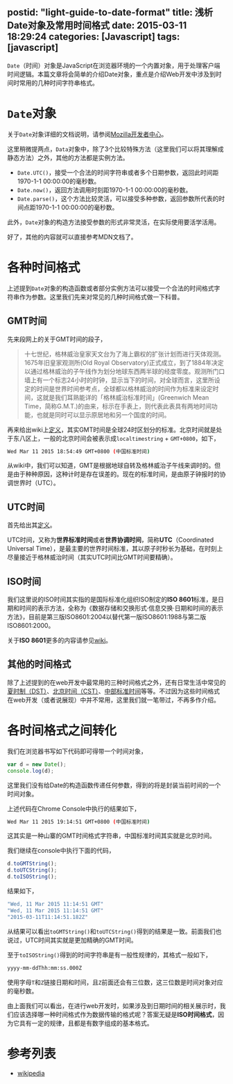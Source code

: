 postid: "light-guide-to-date-format"
title: 浅析Date对象及常用时间格式
date: 2015-03-11 18:29:24
categories: [Javascript]
tags: [javascript]
---

`Date`（时间）对象是JavaScript在浏览器环境的一个内置对象，用于处理客户端时间逻辑。本篇文章将会简单的介绍Date对象，重点是介绍Web开发中涉及到时间时常用的几种时间字符串格式。

# `Date`对象

关于`Date`对象详细的文档说明，请参阅[Mozilla开发者中心](https://developer.mozilla.org/en-US/docs/Web/JavaScript/Reference/Global_Objects/Date)。

这里稍微提两点，`Data`对象中，除了3个比较特殊方法（这里我们可以将其理解成静态方法）之外，其他的方法都是实例方法。

- `Date.UTC()`，接受一个合法的时间字符串或者多个日期参数，返回此时间距1970-1-1 00:00:00的毫秒数。
- `Date.now()`，返回方法调用时刻距1970-1-1 00:00:00的毫秒数。
- `Date.parse()`，这个方法比较灵活，可以接受多种参数，返回参数所代表的时间点距1970-1-1 00:00:00的毫秒数。

此外，`Date`对象的构造方法接受参数的形式非常灵活，在实际使用要活学活用。

好了，其他的内容就可以直接参考MDN文档了。

# 各种时间格式

上述提到`Date`对象的构造函数或者部分实例方法可以接受一个合法的时间格式字符串作为参数。这里我们先来对常见的几种时间格式做一下科普。

## GMT时间

先来段网上的关于GMT时间的段子，

> 十七世纪，格林威治皇家天文台为了海上霸权的扩张计划而进行天体观测。1675年旧皇家观测所(Old Royal Observatory)正式成立，到了1884年决定以通过格林威治的子午线作为划分地球东西两半球的经度零度。观测所门口墙上有一个标志24小时的时钟，显示当下的时间，对全球而言，这里所设定的时间是世界时间参考点，全球都以格林威治的时间作为标准来设定时间，这就是我们耳熟能详的「格林威治标准时间」(Greenwich Mean Time，简称G.M.T.)的由来，标示在手表上，则代表此表具有两地时间功能，也就是同时可以显示原居地和另一个国度的时间。

再来给出wiki上[定义](http://zh.wikipedia.org/wiki/%E6%A0%BC%E6%9E%97%E5%B0%BC%E6%B2%BB%E5%B9%B3%E6%97%B6)，其实GMT时间是全球24时区划分的标准。北京时间就是处于东八区上，一般的北京时间会被表示成`localtimestring` + `GMT+0800`，如下，

```bash
Wed Mar 11 2015 18:54:49 GMT+0800 (中国标准时间)
```

从wiki中，我们可以知道，GMT是根据地球自转及格林威治子午线来调时的。但是由于种种原因，这种计时是存在误差的。现在的标准时间，是由原子钟报时的协调世界时（UTC）。

## UTC时间

首先给出其[定义](http://zh.wikipedia.org/wiki/%E5%8D%8F%E8%B0%83%E4%B8%96%E7%95%8C%E6%97%B6)。

UTC时间，又称为**世界标准时间**或者**世界协调时间**，简称**UTC**（Coordinated Universal Time），是最主要的世界时间标准，其以原子时秒长为基础，在时刻上尽量接近于格林威治时间（其实UTC时间比GMT时间要精确）。

## ISO时间

我们这里说的ISO时间其实指的是国际标准化组织ISO制定的**ISO 8601**标准，是日期和时间的表示方法，全称为《数据存储和交换形式·信息交换·日期和时间的表示方法》，目前是第三版ISO8601:2004以替代第一版ISO8601:1988与第二版ISO8601:2000。

关于**ISO 8601**更多的内容请参见[wiki](http://zh.wikipedia.org/wiki/ISO_8601)。


## 其他的时间格式

除了上述提到的在web开发中最常用的三种时间格式之外，还有日常生活中常见的[夏时制（DST）](http://zh.wikipedia.org/wiki/%E5%A4%8F%E6%97%B6%E5%88%B6)、[北京时间（CST）](http://zh.wikipedia.org/wiki/%E5%8C%97%E4%BA%AC%E6%97%B6%E9%97%B4)、[中部标准时间](http://zh.wikipedia.org/wiki/UTC-6)等等。不过因为这些时间格式在web开发（或者说展现）中并不常用，这里我们就一笔带过，不再多作介绍。

# 各时间格式之间转化

我们在浏览器书写如下代码即可得带一个时间对象，

```javascript
var d = new Date();
console.log(d);
```

这里我们没有给Date的构造函数传递任何参数，得到的将是封装当前时间的一个时间对象。

上述代码在Chrome Console中执行的结果如下，

```bash
Wed Mar 11 2015 19:14:51 GMT+0800 (中国标准时间)
```

这其实是一种山寨的GMT时间格式字符串，中国标准时间其实就是北京时间。

我们继续在console中执行下面的代码，

```javascript
d.toGMTString();
d.toUTCString();
d.toISOString();
```

结果如下，

```bash
"Wed, 11 Mar 2015 11:14:51 GMT"
"Wed, 11 Mar 2015 11:14:51 GMT"
"2015-03-11T11:14:51.182Z"
```

从结果可以看出`toGMTString()`和`toUTCString()`得到的结果是一致。前面我们也说过，UTC时间其实就是更加精确的GMT时间。

至于`toISOString()`得到的时间字符串是有一般性规律的，其格式一般如下，

```bash
yyyy-mm-ddThh:mm:ss.000Z
```

使用字母`T`和`Z`链接日期和时间，且`Z`前面还会有三位数，这三位数是时间对象对应的毫秒数。

由上面我们可以看出，在进行web开发时，如果涉及到日期时间的相关展示时，我们应该选择哪一种时间格式作为数据传输的格式呢？答案无疑是**ISO时间格式**，因为它具有一定的规律，且都是有数字组成的基本格式。

# 参考列表

- [wikipedia](http://zh.wikipedia.org/wiki/)

